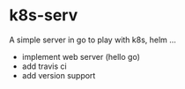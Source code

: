 # k8s-serv

A simple server in go to play with k8s, helm ...

- implement web server (hello go)
- add travis ci
- add version support

